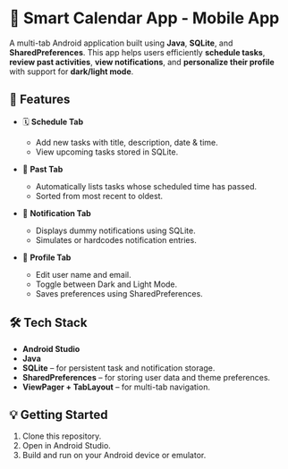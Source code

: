 # 📅 Smart Calendar App - Mobile App

A multi-tab Android application built using **Java**, **SQLite**, and **SharedPreferences**. This app helps users efficiently **schedule tasks**, **review past activities**, **view notifications**, and **personalize their profile** with support for **dark/light mode**.


## 📱 Features

- 🗓️ **Schedule Tab**
  - Add new tasks with title, description, date & time.
  - View upcoming tasks stored in SQLite.

- 📂 **Past Tab**
  - Automatically lists tasks whose scheduled time has passed.
  - Sorted from most recent to oldest.

- 🔔 **Notification Tab**
  - Displays dummy notifications using SQLite.
  - Simulates or hardcodes notification entries.

- 👤 **Profile Tab**
  - Edit user name and email.
  - Toggle between Dark and Light Mode.
  - Saves preferences using SharedPreferences.


## 🛠️ Tech Stack

- **Android Studio**
- **Java**
- **SQLite** – for persistent task and notification storage.
- **SharedPreferences** – for storing user data and theme preferences.
- **ViewPager + TabLayout** – for multi-tab navigation.



## 💡 Getting Started

1. Clone this repository.
2. Open in Android Studio.
3. Build and run on your Android device or emulator.




